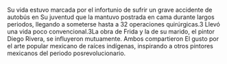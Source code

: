 Su vida estuvo marcada por el infortunio de sufrir un grave accidente de autobús en 
Su juventud que la mantuvo postrada en cama durante largos periodos, 
llegando a someterse hasta a 32 operaciones quirúrgicas.3
​ Llevó una vida poco convencional.3​La obra de Frida y la de su marido, el pintor Diego Rivera, se influyeron mutuamente. Ambos compartieron 
El gusto por el arte popular mexicano de raíces indígenas, inspirando a otros pintores mexicanos del periodo posrevolucionario. 